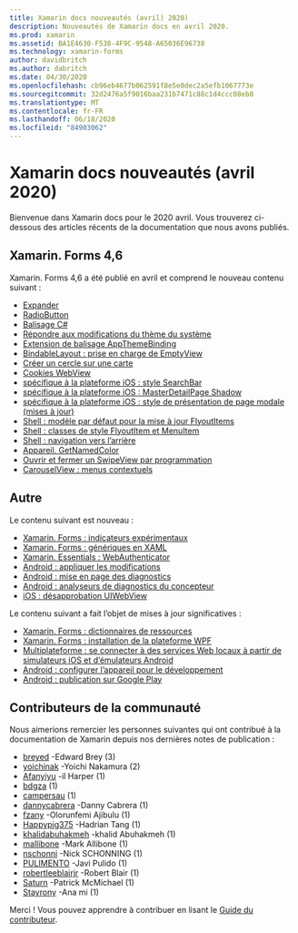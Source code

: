 ```yaml
---
title: Xamarin docs nouveautés (avril) 2020)
description: Nouveautés de Xamarin docs en avril 2020.
ms.prod: xamarin
ms.assetid: BA1E4630-F538-4F9C-9548-A65036E96738
ms.technology: xamarin-forms
author: davidbritch
ms.author: dabritch
ms.date: 04/30/2020
ms.openlocfilehash: cb96eb4677b062591f8e5e0dec2a5efb1067773e
ms.sourcegitcommit: 32d2476a5f9016baa231b7471c88c1d4ccc08eb8
ms.translationtype: MT
ms.contentlocale: fr-FR
ms.lasthandoff: 06/18/2020
ms.locfileid: "84903062"
---
```

# <a name="xamarin-docs-whats-new-april-2020"></a>Xamarin docs nouveautés (avril 2020)

Bienvenue dans Xamarin docs pour le 2020 avril. Vous trouverez ci-dessous des articles récents de la documentation que nous avons publiés.

## <a name="xamarinforms-46"></a>Xamarin. Forms 4,6

Xamarin. Forms 4,6 a été publié en avril et comprend le nouveau contenu suivant :

- [Expander](~/xamarin-forms/user-interface/expander.md)
- [RadioButton](~/xamarin-forms/user-interface/radiobutton.md)
- [Balisage C#](~/xamarin-forms/user-interface/csharp-markup.md)
- [Répondre aux modifications du thème du système](~/xamarin-forms/user-interface/theming/system-theme-changes.md)
- [Extension de balisage AppThemeBinding](~/xamarin-forms/xaml/markup-extensions/consuming.md#appthemebinding-markup-extension)
- [BindableLayout : prise en charge de EmptyView](~/xamarin-forms/user-interface/layouts/bindable-layouts.md)
- [Créer un cercle sur une carte](~/xamarin-forms/user-interface/map/polygons.md#create-a-circle)
- [Cookies WebView](~/xamarin-forms/user-interface/webview.md#cookies)
- [spécifique à la plateforme iOS : style SearchBar](~/xamarin-forms/platform/ios/searchbar-style.md)
- [spécifique à la plateforme iOS : MasterDetailPage Shadow](~/xamarin-forms/platform/ios/masterdetailpage-shadow.md)
- [spécifique à la plateforme iOS : style de présentation de page modale (mises à jour)](~/xamarin-forms/platform/ios/page-presentation-style.md)
- [Shell : modèle par défaut pour la mise à jour FlyoutItems](~/xamarin-forms/app-fundamentals/shell/flyout.md#default-template-for-flyoutitems)
- [Shell : classes de style FlyoutItem et MenuItem](~/xamarin-forms/app-fundamentals/shell/flyout.md#flyoutitem-and-menuitem-style-classes)
- [Shell : navigation vers l’arrière](~/xamarin-forms/app-fundamentals/shell/navigation.md#backwards-navigation)
- [Appareil. GetNamedColor](~/xamarin-forms/platform/device.md#devicegetnamedcolor)
- [Ouvrir et fermer un SwipeView par programmation](~/xamarin-forms/user-interface/swipeview.md#open-and-close-a-swipeview-programmatically)
- [CarouselView : menus contextuels](~/xamarin-forms/user-interface/carouselview/populate-data.md#context-menus)

## <a name="other"></a>Autre

Le contenu suivant est nouveau :

- [Xamarin. Forms : indicateurs expérimentaux](~/xamarin-forms/internals/experimental-flags.md)
- [Xamarin. Forms : génériques en XAML](~/xamarin-forms/xaml/generics.md)
- [Xamarin. Essentials : WebAuthenticator](~/essentials/web-authenticator.md?context=xamarin%2Fxamarin-forms)
- [Android : appliquer les modifications](~/android/deploy-test/apply-changes.md)
- [Android : mise en page des diagnostics](~/android/user-interface/android-designer/diagnostics.md)
- [Android : analyseurs de diagnostics du concepteur](~/android/user-interface/android-designer/diagnostic-analyzers.md)
- [iOS : désapprobation UIWebView](~/ios/user-interface/controls/webview.md#uiwebview-deprecation)

Le contenu suivant a fait l’objet de mises à jour significatives :

- [Xamarin. Forms : dictionnaires de ressources](~/xamarin-forms/xaml/resource-dictionaries.md)
- [Xamarin. Forms : installation de la plateforme WPF](~/xamarin-forms/platform/other/wpf.md)
- [Multiplateforme : se connecter à des services Web locaux à partir de simulateurs iOS et d’émulateurs Android](~/cross-platform/deploy-test/connect-to-local-web-services.md)
- [Android : configurer l’appareil pour le développement](~/android/get-started/installation/set-up-device-for-development.md)
- [Android : publication sur Google Play](~/android/deploy-test/publishing/publishing-to-google-play/index.md)

## <a name="community-contributors"></a>Contributeurs de la communauté

Nous aimerions remercier les personnes suivantes qui ont contribué à la documentation de Xamarin depuis nos dernières notes de publication :

- [breyed](https://github.com/breyed) -Edward Brey (3)
- [yoichinak](https://github.com/yoichinak) -Yoichi Nakamura (2)
- [Afanyiyu](https://github.com/Afanyiyu) -il Harper (1)
- [bdgza](https://github.com/bdgza) (1)
- [campersau](https://github.com/campersau) (1)
- [dannycabrera](https://github.com/dannycabrera) -Danny Cabrera (1)
- [fzany](https://github.com/fzany) -Olorunfemi Ajibulu (1)
- [Happypig375](https://github.com/Happypig375) -Hadrian Tang (1)
- [khalidabuhakmeh](https://github.com/khalidabuhakmeh) -khalid Abuhakmeh (1)
- [mallibone](https://github.com/mallibone) -Mark Allibone (1)
- [nschonni](https://github.com/nschonni) -Nick SCHONNING (1)
- [PULIMENTO](https://github.com/pulimento) -Javi Pulido (1)
- [robertleeblairjr](https://github.com/robertleeblairjr) -Robert Blair (1)
- [Saturn](https://github.com/Saturn) -Patrick McMichael (1)
- [Stayrony](https://github.com/Stayrony) -Ana mi (1)

Merci ! Vous pouvez apprendre à contribuer en lisant le [Guide du contributeur](https://github.com/MicrosoftDocs/xamarin-docs/blob/live/CONTRIBUTING.md).
